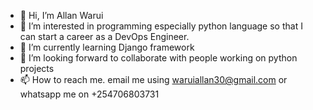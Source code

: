 - 👋 Hi, I’m Allan Warui
- 👀 I’m interested in programming especially python language so that I can start a career as a DevOps Engineer.
- 🌱 I’m currently learning Django framework
- 💞️ I’m looking forward to collaborate with people working on python projects
- 📫 How to reach me. email me using waruiallan30@gmail.com or whatsapp me on +254706803731

<!---
allanwarui/allanwarui is a ✨ special ✨ repository because its `README.md` (this file) appears on your GitHub profile.
You can click the Preview link to take a look at your changes.
--->
